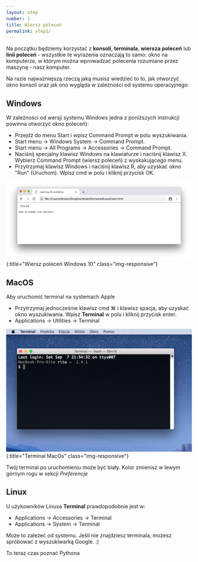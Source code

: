 ```yaml
---
layout: step
number: 1
title: Wiersz poleceń
permalink: step1/
---
```


Na początku będziemy korzystać z **konsoli**, **terminala**, **wiersza poleceń** lub **linii poleceń** - wszystkie te wyrażenia oznaczają to samo: okno na komputerze, w którym można wprowadzać polecenia rozumiane przez maszynę - nasz komputer.

Na razie najważniejszą rzeczą jaką musisz wiedzieć to to, jak otworzyć okno konsoli oraz jak ono wygląda w 
zależności od systemu operacyjnego:

## Windows

W zależności od wersji systemu Windows jedna z poniższych instrukcji powinna otworzyć okno poleceń):

- Przejdź do menu Start i wpisz Command Prompt w polu wyszukiwania.
- Start menu → Windows System → Command Prompt.
- Start menu → All Programs → Accessories → Command Prompt.
- Naciśnij specjalny klawisz Windows na klawiaturze i naciśnij klawisz X. Wybierz Command Prompt (wiersz poleceń) z wyskakującego menu.
- Przytrzymaj klawisz Windows i naciśnij klawisz R, aby uzyskać okno "Run" (Uruchom). Wpisz cmd w polu i kliknij przycisk OK.

![Konsola windows 10](../assets/step-1a.png){:title="Wiersz poleceń Windows 10" class="img-responsive"}

## MacOS
Aby uruchomić terminal na systemach Apple
- Przytrzymaj jednocześnie klawisz cmd ⌘  i klawisz spacja, aby uzyskać okno wyszukiwania. Wpisz **Terminal** w polu i kliknij przycisk enter.
- Applications → Utilities → Terminal

![Terminal Mac](../assets/step-1b.png){:title="Terminal MacOs" class="img-responsive"}

Twój terminal po uruchomieniu może być biały. Kolor zmienisz w lewym górnym rogu w sekcji *Preferencje*

## Linux

U użykowników Linuxa **Terminal** prawdopodobnie jest w:
- Applications → Accessories → Terminal
- Applications → System → Terminal

Może to zależeć od systemu. Jeśli nie znajdziesz terminala, możesz spróbować z wyszukiwarką Google. :)

To teraz czas poznać Pythona

